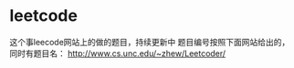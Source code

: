 leetcode
========
这个事leecode网站上的做的题目，持续更新中
题目编号按照下面网站给出的，同时有题目名：
http://www.cs.unc.edu/~zhew/Leetcoder/
